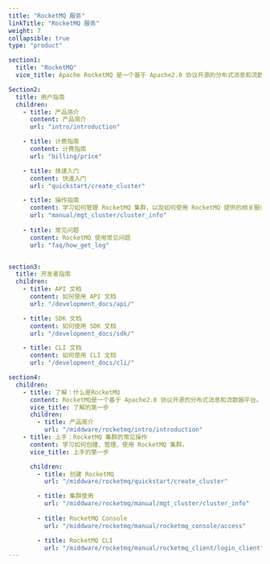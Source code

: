 ```yaml
---
title: "RocketMQ 服务"
linkTitle: "RocketMQ 服务"
weight: 7
collapsible: true
type: "product"

section1:
  title: "RocketMQ"
  vice_title: Apache RocketMQ 是一个基于 Apache2.0 协议开源的分布式消息和流数据平台，具有低延时、高吞吐、可审计、可几乎无限水平扩展等优点。

Section2:
  title: 用户指南
  children:
    - title: 产品简介
      content: 产品简介
      url: "intro/introduction"

    - title: 计费指南
      content: 计费指南
      url: "billing/price"

    - title: 快速入门
      content: 快速入门
      url: "quickstart/create_cluster"

    - title: 操作指南
      content: 学习如何管理 RocketMQ 集群，以及如何使用 RocketMQ 提供的相关服务等。
      url: "manual/mgt_cluster/cluster_info"
     
    - title: 常见问题
      content: RocketMQ 使用常见问题
      url: "faq/how_get_log"


section3:
  title: 开发者指南
  children:
    - title: API 文档
      content: 如何使用 API 文档
      url: "/development_docs/api/"

    - title: SDK 文档
      content: 如何使用 SDK 文档
      url: "/development_docs/sdk/"

    - title: CLI 文档
      content: 如何使用 CLI 文档
      url: "/development_docs/cli/"

section4:
  children:
    - title: 了解：什么是RocketMQ
      content: RocketMQ是一个基于 Apache2.0 协议开源的分布式消息和流数据平台。
      vice_title: 了解的第一步      
      children:
        - title: 产品简介
          url: "/middware/rocketmq/intro/introduction"
    - title: 上手：RocketMQ 集群的常见操作
      content: 学习如何创建、管理、使用 RocketMQ 集群。
      vice_title: 上手的第一步

      children: 
        - title: 创建 RocketMQ
          url: "/middware/rocketmq/quickstart/create_cluster"

        - title: 集群使用
          url: "/middware/rocketmq/manual/mgt_cluster/cluster_info"
        
        - title: RocketMQ Console
          url: "/middware/rocketmq/manual/rocketmq_console/access"

        - title: RocketMQ CLI
          url: "/middware/rocketmq/manual/rocketmq_client/login_client"
---
```


